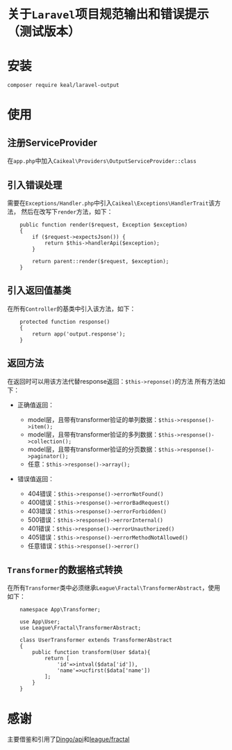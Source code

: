 # 关于`Laravel`项目规范输出和错误提示（测试版本）

# 安装
`composer require keal/laravel-output`

# 使用
## 注册ServiceProvider
在`app.php`中加入`Caikeal\Providers\OutputServiceProvider::class`

## 引入错误处理
需要在`Exceptions/Handler.php`中引入`Caikeal\Exceptions\HandlerTrait`该方法，
然后在改写下`render`方法，如下：
```
    public function render($request, Exception $exception)
    {
        if ($request->expectsJson()) {
            return $this->handlerApi($exception);
        }

        return parent::render($request, $exception);
    }
```
## 引入返回值基类
在所有`Controller`的基类中引入该方法，如下：
```
    protected function response()
    {
        return app('output.response');
    }
```

## 返回方法
在返回时可以用该方法代替response返回：`$this->reponse()`的方法
所有方法如下：
+ 正确值返回：
    - model层，且带有transformer验证的单列数据：`$this->response()->item();`
    - model层，且带有transformer验证的多列数据：`$this->response()->collection();`
    - model层，且带有transformer验证的分页数据：`$this->response()->paginator();`
    - 任意：`$this->response()->array();`

+ 错误值返回：
    - 404错误：`$this->response()->errorNotFound()`
    - 400错误：`$this->response()->errorBadRequest()`
    - 403错误：`$this->response()->errorForbidden()`
    - 500错误：`$this->response()->errorInternal()`
    - 401错误：`$this->response()->errorUnauthorized()`
    - 405错误：`$this->response()->errorMethodNotAllowed()`
    - 任意错误：`$this->response()->error()`
 
## `Transformer`的数据格式转换
在所有`Transformer`类中必须继承`League\Fractal\TransformerAbstract`，使用如下：
```
    namespace App\Transformer;
    
    use App\User;
    use League\Fractal\TransformerAbstract;
    
    class UserTransformer extends TransformerAbstract
    {
        public function transform(User $data){
            return [
                'id'=>intval($data['id']),
                'name'=>ucfirst($data['name'])
            ];
        }
    }
```

# 感谢
主要借鉴和引用了[Dingo/api](https://github.com/dingo/api.git)和[league/fractal](https://github.com/thephpleague/fractal.git)

